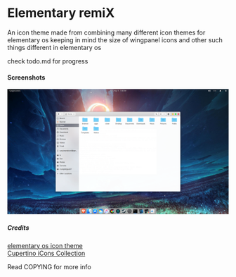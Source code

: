 # Elementary remiX

An icon theme made from combining many different icon themes for elementary os keeping in mind the size of wingpanel icons and other such things different in elementary os

check todo.md for progress

#### Screenshots
![screenshot 1](https://raw.githubusercontent.com/surajmandalcell/elementary-remiX/master/preview/preview1.png)

##### Credits

[elementary os icon theme](https://github.com/elementary/icons)  
[Cupertino iCons Collection](https://www.gnome-look.org/p/1102582/)

Read COPYING for more info